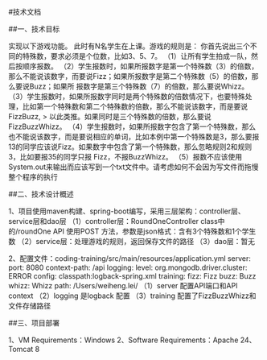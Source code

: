 #技术文档

##一、技术目标

   实现以下游戏功能。
   此时有N名学生在上课。游戏的规则是：
   你首先说出三个不同的特殊数，要求必须是个位数，比如3、5、7。
    （1）让所有学生拍成一队，然后按顺序报数。
    （2）学生报数时，如果所报数字是第一个特殊数（3）的倍数，那么不能说该数字，而要说Fizz；如果所报数字是第二个特殊数（5）的倍数，那么要说Buzz；如果所 报数字是第三个特殊数（7）的倍数，那么要说Whizz。
    （3）学生报数时，如果所报数字同时是两个特殊数的倍数情况下，也要特殊处理，比如第一个特殊数和第二个特殊数的倍数，那么不能说该数字，而是要说FizzBuzz, > 以此类推。如果同时是三个特殊数的倍数，那么要说FizzBuzzWhizz。
    （4）学生报数时，如果所报数字包含了第一个特殊数，那么也不能说该数字，而是要说相应的单词，比如本例中第一个特殊数是3，那么要报13的同学应该说Fizz。如果数字中包含了第一个特殊数，那么忽略规则2和规则3，比如要报35的同学只报
        Fizz，不报BuzzWhizz。
    （5）报数不应该使用System.out来输出而应该写到一个txt文件中。请考虑如何不会因为写文件而拖慢整个程序的执行
        
        
##二、技术设计概述

   1、项目使用maven构建、spring-boot编写，采用三层架构：controller层、service层和dao层
    （1）controller层：RoundOneController class中的/roundOne API 使用POST 方法，参数是json格式：含有3个特殊数和1个学生数
    （2）service层：处理游戏的规则，返回保存文件的路径
    （3）dao层：暂无
    
   2、配置文件：coding-training/src/main/resources/application.yml
        server:
          port: 8080
          context-path: /api
        logging:
          level:
            org.mongodb.driver.cluster: ERROR
          config: classpath:logback-spring.xml
        training:
          fizz: Fizz
          buzz: Buzz
          whizz: Whizz
          path: /Users/weiheng.lei/
    （1）server 配置API端口和API context
    （2）logging 是logback 配置
    （3）training 配置了FizzBuzzWhizz和文件存储路径
    
    
##三、项目部署

   1、VM Requirements：Windows
   2、Software Requirements：Apache 24、Tomcat 8




